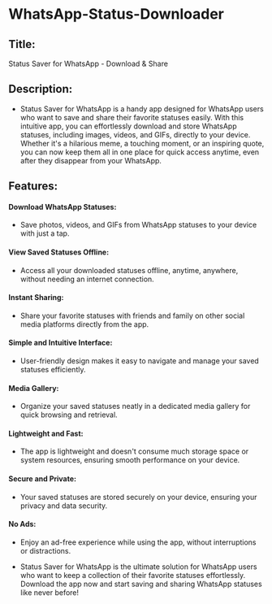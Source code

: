 # WhatsApp-Status-Downloader
## Title:
Status Saver for WhatsApp - Download &amp; Share

## Description:
- Status Saver for WhatsApp is a handy app designed for WhatsApp users who want to save and share their favorite statuses easily. With this intuitive app, you can effortlessly download and store WhatsApp statuses, including images, videos, and GIFs, directly to your device. Whether it's a hilarious meme, a touching moment, or an inspiring quote, you can now keep them all in one place for quick access anytime, even after they disappear from your WhatsApp.

## Features:
#### Download WhatsApp Statuses:
- Save photos, videos, and GIFs from WhatsApp statuses to your device with just a tap.
#### View Saved Statuses Offline:
- Access all your downloaded statuses offline, anytime, anywhere, without needing an internet connection.
#### Instant Sharing:
- Share your favorite statuses with friends and family on other social media platforms directly from the app.
#### Simple and Intuitive Interface:
- User-friendly design makes it easy to navigate and manage your saved statuses efficiently.
#### Media Gallery:
- Organize your saved statuses neatly in a dedicated media gallery for quick browsing and retrieval.
#### Lightweight and Fast:
- The app is lightweight and doesn't consume much storage space or system resources, ensuring smooth performance on your device.
#### Secure and Private:
- Your saved statuses are stored securely on your device, ensuring your privacy and data security.
#### No Ads:
- Enjoy an ad-free experience while using the app, without interruptions or distractions.

- Status Saver for WhatsApp is the ultimate solution for WhatsApp users who want to keep a collection of their favorite statuses effortlessly. Download the app now and start saving and sharing WhatsApp statuses like never before!

